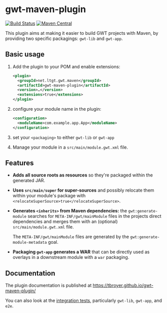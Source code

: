 gwt-maven-plugin
================

[![Build Status](https://travis-ci.org/tbroyer/gwt-maven-plugin.png?branch=master)](https://travis-ci.org/tbroyer/gwt-maven-plugin)
[![Maven Central](https://maven-badges.herokuapp.com/maven-central/net.ltgt.gwt.maven/gwt-maven-plugin/badge.svg)](https://maven-badges.herokuapp.com/maven-central/net.ltgt.gwt.maven/gwt-maven-plugin)

This plugin aims at making it easier to build GWT projects with Maven, by providing two specific packagings: `gwt-lib` and `gwt-app`.

Basic usage
-----------

1. Add the plugin to your POM and enable extensions:

    ```xml
    <plugin>
      <groupId>net.ltgt.gwt.maven</groupId>
      <artifactId>gwt-maven-plugin</artifactId>
      <version>…</version>
      <extensions>true</extensions>
    </plugin>
    ```

2. configure your module name in the plugin:

    ```xml
    <configuration>
      <moduleName>com.example.app.App</moduleName>
    </configuration>
    ```

3. set your `<packaging>` to either `gwt-lib` or `gwt-app`

4. Manage your module in a `src/main/module.gwt.xml` file.

Features
--------

* **Adds all source roots as resources** so they're packaged within the generated JAR.

* **Uses `src/main/super` for super-sources** and possibly relocate them within your module's package
  with `<relocateSuperSource>true</relocateSuperSource>`.

* **Generates `<inherits>` from Maven dependencies:** the `gwt:generate-module` searches for
  `META-INF/gwt/mainModule` files in the projects direct dependencies and merges them with an
  (optional) `src/main/module.gwt.xml` file.

  The `META-INF/gwt/mainModule` files are generated by the `gwt:generate-module-metadata` goal.

* **Packaging `gwt-app` generates a WAR** that can be directly used as overlays in a downstream
  module with a `war` packaging.

Documentation
-------------

The plugin documentation is published at https://tbroyer.github.io/gwt-maven-plugin/

You can also look at the [integration tests](https://github.com/tbroyer/gwt-maven-plugin/tree/master/src/it),
particularly `gwt-lib`, `gwt-app`, and `e2e`.
